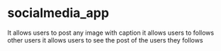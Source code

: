# socialmedia_app
It allows users to post any image with caption 
it allows users to follows other users 
it allows users to see the post of the users they follows
